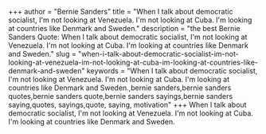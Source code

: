 +++
author = "Bernie Sanders"
title = "When I talk about democratic socialist, I'm not looking at Venezuela. I'm not looking at Cuba. I'm looking at countries like Denmark and Sweden."
description = "the best Bernie Sanders Quote: When I talk about democratic socialist, I'm not looking at Venezuela. I'm not looking at Cuba. I'm looking at countries like Denmark and Sweden."
slug = "when-i-talk-about-democratic-socialist-im-not-looking-at-venezuela-im-not-looking-at-cuba-im-looking-at-countries-like-denmark-and-sweden"
keywords = "When I talk about democratic socialist, I'm not looking at Venezuela. I'm not looking at Cuba. I'm looking at countries like Denmark and Sweden.,bernie sanders,bernie sanders quotes,bernie sanders quote,bernie sanders sayings,bernie sanders saying,quotes, sayings,quote, saying, motivation"
+++
When I talk about democratic socialist, I'm not looking at Venezuela. I'm not looking at Cuba. I'm looking at countries like Denmark and Sweden.
